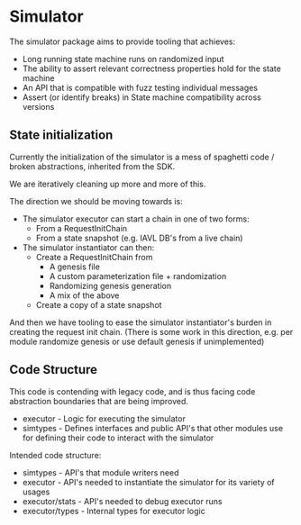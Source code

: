 # Simulator

The simulator package aims to provide tooling that achieves:

* Long running state machine runs on randomized input
* The ability to assert relevant correctness properties hold for the state machine
* An API that is compatible with fuzz testing individual messages
* Assert (or identify breaks) in State machine compatibility across versions

## State initialization

Currently the initialization of the simulator is a mess of spaghetti code / broken abstractions, inherited from the SDK.

We are iteratively cleaning up more and more of this.


The direction we should be moving towards is:
* The simulator executor can start a chain in one of two forms:
  * From a RequestInitChain
  * From a state snapshot (e.g. IAVL DB's from a live chain)
* The simulator instantiator can then:
  * Create a RequestInitChain from
    * A genesis file
    * A custom parameterization file + randomization
    * Randomizing genesis generation
    * A mix of the above
  * Create a copy of a state snapshot

And then we have tooling to ease the simulator instantiator's burden in creating the request init chain.
(There is some work in this direction, e.g. per module randomize genesis or use default genesis if unimplemented)

## Code Structure

This code is contending with legacy code, and is thus facing code abstraction boundaries that are being improved.

* executor - Logic for executing the simulator
* simtypes - Defines interfaces and public API's that other modules use for defining their code to interact with the simulator

Intended code structure:

* simtypes - API's that module writers need
* executor - API's needed to instantiate the simulator for its variety of usages
* executor/stats - API's needed to debug executor runs
* executor/types - Internal types for executor logic
